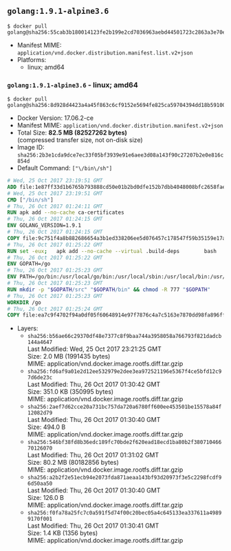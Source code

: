 ## `golang:1.9.1-alpine3.6`

```console
$ docker pull golang@sha256:55cab3b180014123fe2b199e2cd7036963aebd44501723c2863a3e70e3ebf0f6
```

-	Manifest MIME: `application/vnd.docker.distribution.manifest.list.v2+json`
-	Platforms:
	-	linux; amd64

### `golang:1.9.1-alpine3.6` - linux; amd64

```console
$ docker pull golang@sha256:8d928d4423a4a45f863c6cf9152e5694fe825ca59704394dd18b5910058b0dcb
```

-	Docker Version: 17.06.2-ce
-	Manifest MIME: `application/vnd.docker.distribution.manifest.v2+json`
-	Total Size: **82.5 MB (82527262 bytes)**  
	(compressed transfer size, not on-disk size)
-	Image ID: `sha256:2b3e1cda9dce7ec33f05bf3939e91e6aee3d08a143f90c27207b2e0e816c854d`
-	Default Command: `["\/bin\/sh"]`

```dockerfile
# Wed, 25 Oct 2017 23:19:51 GMT
ADD file:1e87ff33d1b6765b793888cd50e01b2bd0dfe152b7dbb4048008bfc2658faea7 in / 
# Wed, 25 Oct 2017 23:19:51 GMT
CMD ["/bin/sh"]
# Thu, 26 Oct 2017 01:24:11 GMT
RUN apk add --no-cache ca-certificates
# Thu, 26 Oct 2017 01:24:15 GMT
ENV GOLANG_VERSION=1.9.1
# Thu, 26 Oct 2017 01:24:15 GMT
COPY file:9c751f4a8b882686654a3b1ed338206ee5d076457c178547f59b35159e17a438 in /go-alpine-patches/ 
# Thu, 26 Oct 2017 01:25:22 GMT
RUN set -eux; 	apk add --no-cache --virtual .build-deps 		bash 		gcc 		musl-dev 		openssl 		go 	; 	export 		GOROOT_BOOTSTRAP="$(go env GOROOT)" 		GOOS="$(go env GOOS)" 		GOARCH="$(go env GOARCH)" 		GO386="$(go env GO386)" 		GOARM="$(go env GOARM)" 		GOHOSTOS="$(go env GOHOSTOS)" 		GOHOSTARCH="$(go env GOHOSTARCH)" 	; 		wget -O go.tgz "https://golang.org/dl/go$GOLANG_VERSION.src.tar.gz"; 	echo 'a84afc9dc7d64fe0fa84d4d735e2ece23831a22117b50dafc75c1484f1cb550e *go.tgz' | sha256sum -c -; 	tar -C /usr/local -xzf go.tgz; 	rm go.tgz; 		cd /usr/local/go/src; 	for p in /go-alpine-patches/*.patch; do 		[ -f "$p" ] || continue; 		patch -p2 -i "$p"; 	done; 	./make.bash; 		rm -rf /go-alpine-patches; 	apk del .build-deps; 		export PATH="/usr/local/go/bin:$PATH"; 	go version
# Thu, 26 Oct 2017 01:25:22 GMT
ENV GOPATH=/go
# Thu, 26 Oct 2017 01:25:23 GMT
ENV PATH=/go/bin:/usr/local/go/bin:/usr/local/sbin:/usr/local/bin:/usr/sbin:/usr/bin:/sbin:/bin
# Thu, 26 Oct 2017 01:25:23 GMT
RUN mkdir -p "$GOPATH/src" "$GOPATH/bin" && chmod -R 777 "$GOPATH"
# Thu, 26 Oct 2017 01:25:23 GMT
WORKDIR /go
# Thu, 26 Oct 2017 01:25:24 GMT
COPY file:ea7c9f4702f94a0df05f60648914e97f7876c4a7c5163e7870dd98fa896ff722 in /usr/local/bin/ 
```

-	Layers:
	-	`sha256:b56ae66c29370df48e7377c8f9baa744a3958058a766793f821dadcb144a4647`  
		Last Modified: Wed, 25 Oct 2017 23:21:25 GMT  
		Size: 2.0 MB (1991435 bytes)  
		MIME: application/vnd.docker.image.rootfs.diff.tar.gzip
	-	`sha256:fd6af9a01e2d12ee532979e2dee3ea972521196e5367f4ce5bfd12c97d6de23c`  
		Last Modified: Thu, 26 Oct 2017 01:30:42 GMT  
		Size: 351.0 KB (350995 bytes)  
		MIME: application/vnd.docker.image.rootfs.diff.tar.gzip
	-	`sha256:2aef7d62cce20a731bc757da720a6780ff600ee453501be15578a84f12082d79`  
		Last Modified: Thu, 26 Oct 2017 01:30:40 GMT  
		Size: 494.0 B  
		MIME: application/vnd.docker.image.rootfs.diff.tar.gzip
	-	`sha256:546bf38fd8b36edc189fc70bde2f620ead18ecd1ba80b2f38071046670126070`  
		Last Modified: Thu, 26 Oct 2017 01:31:02 GMT  
		Size: 80.2 MB (80182856 bytes)  
		MIME: application/vnd.docker.image.rootfs.diff.tar.gzip
	-	`sha256:a2b2f2e51ecb94e2073fda871aeaa143bf93d20973f3e5c2298fcdf96d50aa50`  
		Last Modified: Thu, 26 Oct 2017 01:30:40 GMT  
		Size: 126.0 B  
		MIME: application/vnd.docker.image.rootfs.diff.tar.gzip
	-	`sha256:f0fa78a25fc7c0a591f5d74f00c20bec05a4c645133ea337611a49899170f001`  
		Last Modified: Thu, 26 Oct 2017 01:30:41 GMT  
		Size: 1.4 KB (1356 bytes)  
		MIME: application/vnd.docker.image.rootfs.diff.tar.gzip
